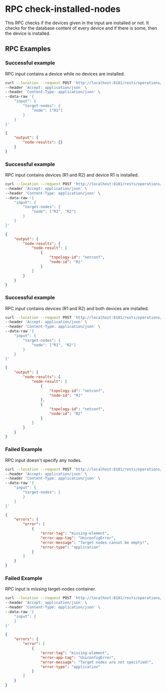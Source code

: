# RPC check-installed-nodes

This RPC checks if the devices given in the input are installed or not.
It checks for the database content of every device and if there is some,
then the device is installed.

## RPC Examples

### Successful example

RPC input contains a device while no devices are installed.

```bash RPC Request
curl --location --request POST 'http://localhost:8181/rests/operations/connection-manager:check-installed-nodes' \
--header 'Accept: application/json' \
--header 'Content-Type: application/json' \
--data-raw '{
    "input": {
        "target-nodes": {
            "node": ["R1"]
        }
    }
}'
```

```json RPC Response, Status: 200
{
    "output": {
        "node-results": {}
    }
}
```

### Successful example

RPC input contains devices (R1 and R2) and device R1 is installed.

```bash RPC Request
curl --location --request POST 'http://localhost:8181/rests/operations/connection-manager:check-installed-nodes' \
--header 'Accept: application/json' \
--header 'Content-Type: application/json' \
--data-raw '{
    "input": {
        "target-nodes": {
            "node": ["R1", "R2"]
        }
    }
}'
```

```json RPC Response, Status: 200
{
    "output": {
        "node-results": {
            "node-result": [
                {
                    "topology-id": "netconf",
                    "node-id": "R1"
                }
            ]
        }
    }
}
```

### Successful example

RPC input contains devices (R1 and R2) and both devices are installed.

```bash RPC Request
curl --location --request POST 'http://localhost:8181/rests/operations/connection-manager:check-installed-nodes' \
--header 'Accept: application/json' \
--header 'Content-Type: application/json' \
--data-raw '{
    "input": {
        "target-nodes": {
            "node": ["R1", "R2"]
        }
    }
}'
```

```json RPC Response, Status: 200
{
    "output": {
        "node-results": {
            "node-result": [
                {
                    "topology-id": "netconf",
                    "node-id": "R1"
                },
                {
                    "topology-id": "netconf",
                    "node-id": "R2"
                }
            ]
        }
    }
}
```

### Failed Example

RPC input doesn't specify any nodes.

```bash RPC Request
curl --location --request POST 'http://localhost:8181/rests/operations/connection-manager:check-installed-nodes' \
--header 'Accept: application/json' \
--header 'Content-Type: application/json' \
--data-raw '{
    "input": {
        "target-nodes": {
        }
    }
}'
```

```json RPC Response, Status: 400
{
    "errors": {
        "error": [
            {
                "error-tag": "missing-element",
                "error-app-tag": "UniconfigError",
                "error-message": "Target nodes cannot be empty!",
                "error-type": "application"
            }
        ]
    }
}
```

### Failed Example

RPC input is missing target-nodes container.

```bash RPC Request
curl --location --request POST 'http://localhost:8181/rests/operations/connection-manager:check-installed-nodes' \
--header 'Accept: application/json' \
--header 'Content-Type: application/json' \
--data-raw '{
    "input": {
    }
}'
```

```json RPC Response, Status: 400
{
    "errors": {
        "error": [
            {
                "error-tag": "missing-element",
                "error-app-tag": "UniconfigError",
                "error-message": "Target nodes are not specified!",
                "error-type": "application"
            }
        ]
    }
}
```
